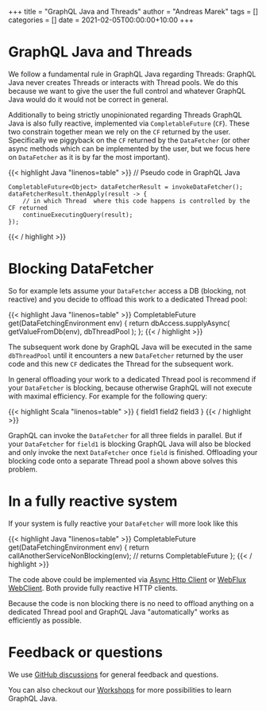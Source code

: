 +++
title = "GraphQL Java and Threads"
author = "Andreas Marek"
tags = []
categories = []
date = 2021-02-05T00:00:00+10:00
+++

# GraphQL Java and Threads

We follow a fundamental rule in GraphQL Java regarding Threads: GraphQL Java never creates 
Threads or interacts with Thread pools. We do this because we want to give the user the full control 
and whatever GraphQL Java would do it would not be correct in general.

Additionally to being strictly unopinionated regarding Threads GraphQL Java is also fully reactive, 
implemented via `CompletableFuture` (`CF`).
These two constrain together mean we rely on the `CF` returned by the user. 
Specifically we piggyback on the `CF` returned by the `DataFetcher` 
(or other async methods which can be implemented by the user, but we focus here on `DataFetcher` 
as it is by far the most important).


{{< highlight Java "linenos=table" >}}
    // Pseudo code in GraphQL Java
    
    CompletableFuture<Object> dataFetcherResult = invokeDataFetcher();
    dataFetcherResult.thenApply(result -> {
        // in which Thread  where this code happens is controlled by the CF returned
        continueExecutingQuery(result);
    });

{{< / highlight >}}
<p/>

# Blocking DataFetcher

So for example lets assume your `DataFetcher` access a DB (blocking, not reactive) and you decide 
to offload this work to a dedicated Thread pool: 

{{< highlight Java "linenos=table" >}}
    CompletableFuture<String> get(DataFetchingEnvironment env) {
        return dbAccess.supplyAsync( getValueFromDb(env), dbThreadPool ); 
    };
{{< / highlight >}}
<p/>

The subsequent work done by GraphQL Java will be executed in the same `dbThreadPool` until it 
encounters a new `DataFetcher` returned by the user code and this new `CF` dedicates the Thread 
for the subsequent work.

In general offloading your work to a dedicated Thread pool is recommend if your `DataFetcher` is blocking,
because otherwise GraphQL will not execute with maximal efficiency. 
For example for the following query: 

{{< highlight Scala "linenos=table" >}}
{
    field1
    field2
    field3
}
{{< / highlight >}}
<p/>
 
GraphQL can invoke the `DataFetcher` for all three fields in parallel. But if your `DataFetcher` for
`field1` is blocking GraphQL Java will also be blocked and only invoke the next `DataFetcher` once `field` 
is finished. Offloading your blocking code onto a separate Thread pool a shown above solves this problem.

# In a fully reactive system
If your system is fully reactive your `DataFetcher` will more look like this

{{< highlight Java "linenos=table" >}}
    CompletableFuture<String> get(DataFetchingEnvironment env) {
        return callAnotherServiceNonBlocking(env); // returns CompletableFuture
    };
{{< / highlight >}}
<p/>

The code above could be implemented via [Async Http Client](https://github.com/AsyncHttpClient/async-http-client)
or [WebFlux WebClient](https://docs.spring.io/spring-framework/docs/current/reference/html/web-reactive.html#webflux-client).
Both provide fully reactive HTTP clients.

Because the code is non blocking there is no need to offload anything on a dedicated Thread pool and
GraphQL Java "automatically" works as efficiently as possible.

# Feedback or questions
We use [GitHub discussions](https://github.com/graphql-java/graphql-java/discussions) for general feedback and questions.

You can also checkout our [Workshops](/workshops) for more possibilities to learn GraphQL Java.




